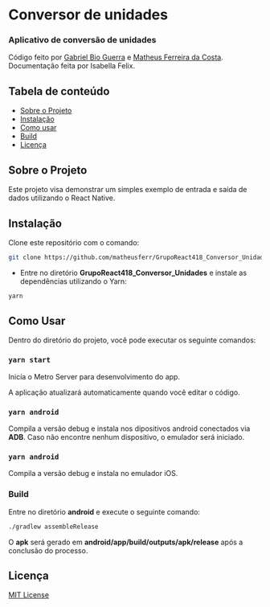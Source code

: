# Conversor de unidades

### Aplicativo de conversão de unidades
Código feito por [Gabriel Bio Guerra](https://github.com/Gabrie-Bio-Guerra) e [Matheus Ferreira da Costa](https://github.com/matheusferr).
Documentação feita por Isabella Felix.

## Tabela de conteúdo

- [Sobre o Projeto](#sobre-o-projeto)
- [Instalação](#instala%C3%A7%C3%A3o)
- [Como usar](#como-usar)
- [Build](#build)
- [Licença](#licen%C3%A7a)

## Sobre o Projeto

Este projeto visa demonstrar um simples exemplo de entrada e saída de dados utilizando o React Native.

## Instalação

Clone este repositório com o comando:
```bash
git clone https://github.com/matheusferr/GrupoReact418_Conversor_Unidades.git
```
* Entre no diretório **GrupoReact418_Conversor_Unidades** e instale as dependências utilizando o Yarn:
```bash
yarn
```

## Como Usar

Dentro do diretório do projeto, você pode executar os seguinte comandos:

### `yarn start`

Inicía o Metro Server para desenvolvimento do app.

A aplicação atualizará automaticamente quando você editar o código.

### `yarn android`

Compila a versão debug e instala nos dipositivos android conectados via **ADB**. Caso não encontre nenhum dispositivo, o emulador será iniciado.

### `yarn android`

Compila a versão debug e instala no emulador iOS.

### Build
Entre no diretório **android** e execute o seguinte comando:
```bash
./gradlew assembleRelease
```
O **apk** será gerado em **android/app/build/outputs/apk/release** após a conclusão do processo.

## Licença

[MIT License](https://opensource.org/licenses/MIT)
